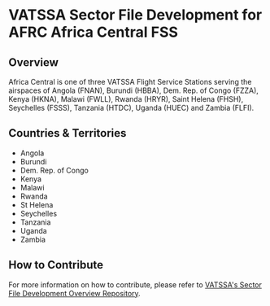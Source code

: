 # VATSSA Sector File Development for AFRC Africa Central FSS

## Overview

Africa Central is one of three VATSSA Flight Service Stations serving the airspaces of Angola (FNAN), Burundi (HBBA), Dem. Rep. of Congo (FZZA), Kenya (HKNA), Malawi (FWLL), Rwanda (HRYR), Saint Helena (FHSH), Seychelles (FSSS), Tanzania (HTDC), Uganda (HUEC) and Zambia (FLFI).

## Countries & Territories

- Angola
- Burundi
- Dem. Rep. of Congo
- Kenya
- Malawi
- Rwanda
- St Helena
- Seychelles
- Tanzania
- Uganda
- Zambia

## How to Contribute

For more information on how to contribute, please refer to [VATSSA's Sector File Development Overview Repository](https://github.com/VATSIM-SSA/sectorfile-overview).
